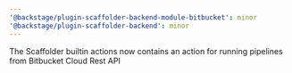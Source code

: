 ```yaml
---
'@backstage/plugin-scaffolder-backend-module-bitbucket': minor
'@backstage/plugin-scaffolder-backend': minor
---
```


The Scaffolder builtin actions now contains an action for running pipelines from Bitbucket Cloud Rest API

